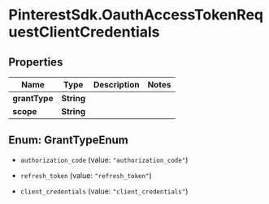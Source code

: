 # PinterestSdk.OauthAccessTokenRequestClientCredentials

## Properties

Name | Type | Description | Notes
------------ | ------------- | ------------- | -------------
**grantType** | **String** |  | 
**scope** | **String** |  | 



## Enum: GrantTypeEnum


* `authorization_code` (value: `"authorization_code"`)

* `refresh_token` (value: `"refresh_token"`)

* `client_credentials` (value: `"client_credentials"`)




